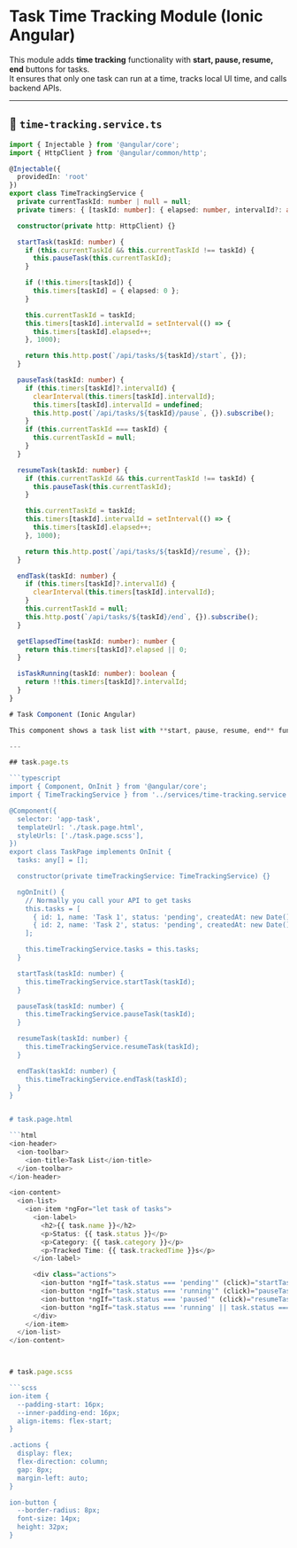 # Task Time Tracking Module (Ionic Angular)

This module adds **time tracking** functionality with **start, pause, resume, end** buttons for tasks.  
It ensures that only one task can run at a time, tracks local UI time, and calls backend APIs.

---

## 📌 `time-tracking.service.ts`

```ts
import { Injectable } from '@angular/core';
import { HttpClient } from '@angular/common/http';

@Injectable({
  providedIn: 'root'
})
export class TimeTrackingService {
  private currentTaskId: number | null = null;
  private timers: { [taskId: number]: { elapsed: number, intervalId?: any } } = {};

  constructor(private http: HttpClient) {}

  startTask(taskId: number) {
    if (this.currentTaskId && this.currentTaskId !== taskId) {
      this.pauseTask(this.currentTaskId);
    }

    if (!this.timers[taskId]) {
      this.timers[taskId] = { elapsed: 0 };
    }

    this.currentTaskId = taskId;
    this.timers[taskId].intervalId = setInterval(() => {
      this.timers[taskId].elapsed++;
    }, 1000);

    return this.http.post(`/api/tasks/${taskId}/start`, {});
  }

  pauseTask(taskId: number) {
    if (this.timers[taskId]?.intervalId) {
      clearInterval(this.timers[taskId].intervalId);
      this.timers[taskId].intervalId = undefined;
      this.http.post(`/api/tasks/${taskId}/pause`, {}).subscribe();
    }
    if (this.currentTaskId === taskId) {
      this.currentTaskId = null;
    }
  }

  resumeTask(taskId: number) {
    if (this.currentTaskId && this.currentTaskId !== taskId) {
      this.pauseTask(this.currentTaskId);
    }

    this.currentTaskId = taskId;
    this.timers[taskId].intervalId = setInterval(() => {
      this.timers[taskId].elapsed++;
    }, 1000);

    return this.http.post(`/api/tasks/${taskId}/resume`, {});
  }

  endTask(taskId: number) {
    if (this.timers[taskId]?.intervalId) {
      clearInterval(this.timers[taskId].intervalId);
    }
    this.currentTaskId = null;
    this.http.post(`/api/tasks/${taskId}/end`, {}).subscribe();
  }

  getElapsedTime(taskId: number): number {
    return this.timers[taskId]?.elapsed || 0;
  }

  isTaskRunning(taskId: number): boolean {
    return !!this.timers[taskId]?.intervalId;
  }
}

# Task Component (Ionic Angular)

This component shows a task list with **start, pause, resume, end** functionality and integrates with the `TimeTrackingService`.

---

## task.page.ts

```typescript
import { Component, OnInit } from '@angular/core';
import { TimeTrackingService } from '../services/time-tracking.service';

@Component({
  selector: 'app-task',
  templateUrl: './task.page.html',
  styleUrls: ['./task.page.scss'],
})
export class TaskPage implements OnInit {
  tasks: any[] = [];

  constructor(private timeTrackingService: TimeTrackingService) {}

  ngOnInit() {
    // Normally you call your API to get tasks
    this.tasks = [
      { id: 1, name: 'Task 1', status: 'pending', createdAt: new Date(), category: 'Work', trackedTime: 0 },
      { id: 2, name: 'Task 2', status: 'pending', createdAt: new Date(), category: 'Personal', trackedTime: 0 }
    ];

    this.timeTrackingService.tasks = this.tasks;
  }

  startTask(taskId: number) {
    this.timeTrackingService.startTask(taskId);
  }

  pauseTask(taskId: number) {
    this.timeTrackingService.pauseTask(taskId);
  }

  resumeTask(taskId: number) {
    this.timeTrackingService.resumeTask(taskId);
  }

  endTask(taskId: number) {
    this.timeTrackingService.endTask(taskId);
  }
}


# task.page.html

```html
<ion-header>
  <ion-toolbar>
    <ion-title>Task List</ion-title>
  </ion-toolbar>
</ion-header>

<ion-content>
  <ion-list>
    <ion-item *ngFor="let task of tasks">
      <ion-label>
        <h2>{{ task.name }}</h2>
        <p>Status: {{ task.status }}</p>
        <p>Category: {{ task.category }}</p>
        <p>Tracked Time: {{ task.trackedTime }}s</p>
      </ion-label>

      <div class="actions">
        <ion-button *ngIf="task.status === 'pending'" (click)="startTask(task.id)" color="success">Start</ion-button>
        <ion-button *ngIf="task.status === 'running'" (click)="pauseTask(task.id)" color="warning">Pause</ion-button>
        <ion-button *ngIf="task.status === 'paused'" (click)="resumeTask(task.id)" color="primary">Resume</ion-button>
        <ion-button *ngIf="task.status === 'running' || task.status === 'paused'" (click)="endTask(task.id)" color="danger">End</ion-button>
      </div>
    </ion-item>
  </ion-list>
</ion-content>



# task.page.scss

```scss
ion-item {
  --padding-start: 16px;
  --inner-padding-end: 16px;
  align-items: flex-start;
}

.actions {
  display: flex;
  flex-direction: column;
  gap: 8px;
  margin-left: auto;
}

ion-button {
  --border-radius: 8px;
  font-size: 14px;
  height: 32px;
}

